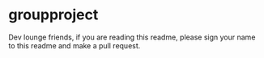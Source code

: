 # groupproject



Dev lounge friends, if you are reading this readme, please sign your name to this readme and make a pull request.
